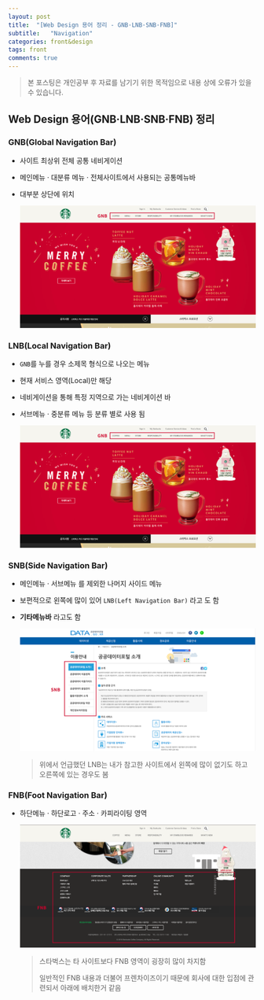 ```yaml
---
layout: post
title:  "[Web Design 용어 정리 - GNB·LNB·SNB·FNB]"
subtitle:   "Navigation"
categories: front&design
tags: front
comments: true
---
```

> 본 포스팅은 개인공부 후 자료를 남기기 위한 목적임으로 내용 상에 오류가 있을 수 있습니다.


## Web Design 용어(GNB·LNB·SNB·FNB) 정리

### GNB(Global Navigation Bar)

- 사이트 최상위 전체 공통 네비게이션
- 메인메뉴 · 대분류 메뉴 · 전체사이트에서 사용되는 공통메뉴바
- 대부분 상단에 위치

	![front-GNB](/assets/img/front/Gnb.png)

### LNB(Local Navigation Bar)

- `GNB`를 누를 경우 소제목 형식으로 나오는 메뉴
- 현재 서비스 영역(Local)만 해당
- 네비게이션을 통해 특정 지역으로 가는 네비게이션 바
- 서브메뉴 · 중분류 메뉴 등 분류 별로 사용 됨

	![front-LNB](/assets/img/front/Gnb.png)

### SNB(Side Navigation Bar)

- 메인메뉴 · 서브메뉴 를 제외한 나머지 사이드 메뉴
- 보편적으로 왼쪽에 많이 있어 `LNB(Left Navigation Bar)` 라고 도 함
- **기타메뉴바** 라고도 함

	![front-SNB](/assets/img/front/Snb.png)

	> 위에서 언급했던 LNB는 내가 참고한 사이트에서 왼쪽에 많이 없기도 하고 오른쪽에 있는 경우도 봄

### FNB(Foot Navigation Bar)
- 하단메뉴 · 하단로고 · 주소 · 카피라이팅 영역

	![front-FNB](/assets/img/front/Fnb.png)

	> 스타벅스는 타 사이트보다 FNB 영역이 굉장히 많이 차지함
	>
	> 일반적인 FNB 내용과 더불어 프렌차이즈이기 때문에 회사에 대한 입점에 관련되서 아래에 배치한거 같음

	
